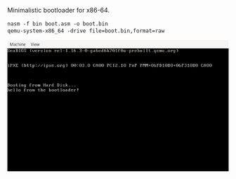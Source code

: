 Minimalistic bootloader for x86-64.

```shell
nasm -f bin boot.asm -o boot.bin
qemu-system-x86_64 -drive file=boot.bin,format=raw
```

![](bootloader.png)
